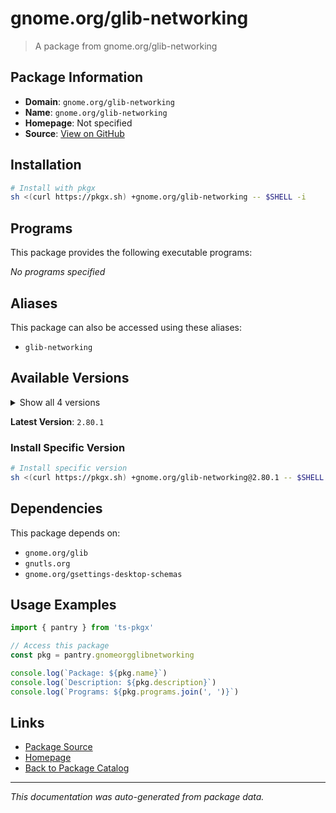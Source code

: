 # gnome.org/glib-networking

> A package from gnome.org/glib-networking

## Package Information

- **Domain**: `gnome.org/glib-networking`
- **Name**: `gnome.org/glib-networking`
- **Homepage**: Not specified
- **Source**: [View on GitHub](https://github.com/pkgxdev/pantry/tree/main/projects/gnome.org/glib-networking/package.yml)

## Installation

```bash
# Install with pkgx
sh <(curl https://pkgx.sh) +gnome.org/glib-networking -- $SHELL -i
```

## Programs

This package provides the following executable programs:

*No programs specified*

## Aliases

This package can also be accessed using these aliases:

- `glib-networking`

## Available Versions

<details>
<summary>Show all 4 versions</summary>

- `2.80.1`, `2.80.0`, `2.78.1`, `2.78.0`

</details>

**Latest Version**: `2.80.1`

### Install Specific Version

```bash
# Install specific version
sh <(curl https://pkgx.sh) +gnome.org/glib-networking@2.80.1 -- $SHELL -i
```

## Dependencies

This package depends on:

- `gnome.org/glib`
- `gnutls.org`
- `gnome.org/gsettings-desktop-schemas`

## Usage Examples

```typescript
import { pantry } from 'ts-pkgx'

// Access this package
const pkg = pantry.gnomeorgglibnetworking

console.log(`Package: ${pkg.name}`)
console.log(`Description: ${pkg.description}`)
console.log(`Programs: ${pkg.programs.join(', ')}`)
```

## Links

- [Package Source](https://github.com/pkgxdev/pantry/tree/main/projects/gnome.org/glib-networking/package.yml)
- [Homepage](#)
- [Back to Package Catalog](../package-catalog.md)

---

*This documentation was auto-generated from package data.*
